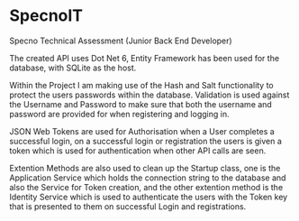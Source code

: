 # SpecnoIT
Specno Technical Assessment (Junior Back End Developer)

The created API uses Dot Net 6, Entity Framework has been used for the database, with SQLite as the host.

Within the Project I am making use of the Hash and Salt functionality to protect the users passwords within the database. Validation is used against the Username and Password to make sure that both the username and password are provided for when registering and logging in.

JSON Web Tokens are used for Authorisation when a User completes a successful login, on a successful login or registration the users is given a token which is used for authentication when other API calls are seen.

Extention Methods are also used to clean up the Startup class, one is the Application Service which holds the connection string to the database and also the Service for Token creation, and the other extention method is the Identity Service which is used to authenticate the users with the Token key that is presented to them on successful Login and registrations.
